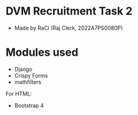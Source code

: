 # DVM Recruitment Task 2
- Made by RaCl (Raj Clerk, 2022A7PS0080P)

# Modules used
- Django
- Crispy Forms
- mathfilters

For HTML:
- Bootstrap 4
